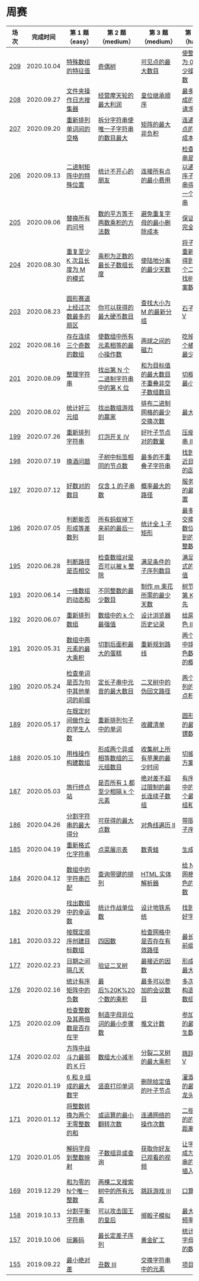 # 周赛

**场次**|**完成时间**|**第 1 题（easy）**|**第 2 题（medium）**|**第 3 题（medium）**|**第 4 题（hard）**
--------|------------|-----------|-----------|-----------|-----------
[209](./第%20209%20场周赛)|2020.10.04|[特殊数组的特征值](./第%20209%20场周赛/5531.%20特殊数组的特征值)|[奇偶树](./第%20209%20场周赛/5532.%20奇偶树)|[可见点的最大数目](./第%20209%20场周赛/5533.%20可见点的最大数目)|[使整数变为 0 的最少操作次数](./第%20209%20场周赛/5534.%20使整数变为%200%20的最少操作次数)
[208](./第%20208%20场周赛)|2020.09.27|[文件夹操作日志搜集器](./第%20208%20场周赛/5523.%20文件夹操作日志搜集器)|[经营摩天轮的最大利润](./第%20208%20场周赛/5524.%20经营摩天轮的最大利润)|[皇位继承顺序](./第%20208%20场周赛/5525.%20皇位继承顺序)|[最多可达成的换楼请求数目](./第%20208%20场周赛/5526.%20最多可达成的换楼请求数目)
[207](./第%20207%20场周赛)|2020.09.20|[重新排列单词间的空格](./第%20207%20场周赛/5519.%20重新排列单词间的空格)|[拆分字符串使唯一子字符串的数目最大](./第%20207%20场周赛/5520.%20拆分字符串使唯一子字符串的数目最大)|[矩阵的最大非负积](./第%20207%20场周赛/5521.%20矩阵的最大非负积)|[连通两组点的最小成本](./第%20207%20场周赛/5522.%20检连通两组点的最小成本)
[206](./第%20206%20场周赛)|2020.09.13|[二进制矩阵中的特殊位置](./第%20206%20场周赛/5511.%20二进制矩阵中的特殊位置)|[统计不开心的朋友](./第%20206%20场周赛/5512.%20统计不开心的朋友)|[连接所有点的最小费用](./第%20206%20场周赛/5513.%20连接所有点的最小费用)|[检查字符串是否可以通过排序子字符串得到另一个字符串](./第%20206%20场周赛/5514.%20检查字符串是否可以通过排序子字符串得到另一个字符串)
[205](./第%20205%20场周赛)|2020.09.06|[替换所有的问号](./第%20205%20场周赛/5507.%20替换所有的问号)|[数的平方等于两数乘积的方法数](./第%20205%20场周赛/5508.%20数的平方等于两数乘积的方法数)|[避免重复字母的最小删除成本](./第%20205%20场周赛/5509.%20避免重复字母的最小删除成本)|[保证图可完全遍历](./第%20205%20场周赛/5510.%20保证图可完全遍历)
[204](./第%20204%20场周赛)|2020.08.30|[重复至少 K 次且长度为 M 的模式](./第%20204%20场周赛/5499.%20重复至少%20K%20次且长度为%20M%20的模式)|[乘积为正数的最长子数组长度](./第%20204%20场周赛/5500.%20乘积为正数的最长子数组长度)|[使陆地分离的最少天数](./第%20204%20场周赛/5501.%20使陆地分离的最少天数)|[将子数组重新排序得到同一个二叉查找树的方案数](./第%20204%20场周赛/5502.%20将子数组重新排序得到同一个二叉查找树的方案数)
[203](./第%20203%20场周赛)|2020.08.23|[圆形赛道上经过次数最多的扇区](./第%20203%20场周赛/5495.%20圆形赛道上经过次数最多的扇区)|[你可以获得的最大硬币数目](./第%20203%20场周赛/5496.%20你可以获得的最大硬币数目)|[查找大小为 M 的最新分组](./第%20203%20场周赛/5497.%20查找大小为%20M%20的最新分组)|[石子游戏 V](./第%20203%20场周赛/5498.%20石子游戏%20V)
[202](./第%20202%20场周赛)|2020.08.16|[存在连续三个奇数的数组](./第%20202%20场周赛/5487.%20存在连续三个奇数的数组)|[使数组中所有元素相等的最小操作数](./第%20202%20场周赛/5488.%20使数组中所有元素相等的最小操作数)|[两球之间的磁力](./第%20202%20场周赛/5489.%20两球之间的磁力)|[吃掉 N 个橘子的最少天数](./第%20202%20场周赛/5490.%20吃掉%20N%20个橘子的最少天数)
[201](./第%20201%20场周赛)|2020.08.09|[整理字符串](./第%20201%20场周赛/5483.%20整理字符串)|[找出第 N 个二进制字符串中的第 K 位](./第%20201%20场周赛/5484.%20找出第%20N%20个二进制字符串中的第%20K%20位)|[和为目标值的最大数目不重叠非空子数组数目](./第%20201%20场周赛/5485.%20和为目标值的最大数目不重叠非空子数组数目)|[切棍子的最小成本](./第%20201%20场周赛/5486.%20切棍子的最小成本)
[200](./第%20200%20场周赛)|2020.08.02|[统计好三元组](./第%20200%20场周赛/5475.%20统计好三元组)|[找出数组游戏的赢家](./第%20200%20场周赛/5476.%20找出数组游戏的赢家)|[排布二进制网格的最少交换次数](./第%20200%20场周赛/5477.%20排布二进制网格的最少交换次数)|[最大得分](./第%20200%20场周赛/5478.%20最大得分)
[199](./第%20199%20场周赛)|2020.07.26|[重新排列字符串](./第%20199%20场周赛/5472.%20重新排列字符串)|[灯泡开关 IV](./第%20199%20场周赛/5473.%20灯泡开关%20IV)|[好叶子节点对的数量](./第%20199%20场周赛/5475.%20好叶子节点对的数量)|[压缩字符串 II](./第%20199%20场周赛/5475.%20压缩字符串%20II)
[198](./第%20198%20场周赛)|2020.07.19|[换酒问题](./第%20198%20场周赛/5464.%20换酒问题)|[子树中标签相同的节点数](./第%20198%20场周赛/5465.%20子树中标签相同的节点数)|[最多的不重叠子字符串](./第%20198%20场周赛/5466.%20最多的不重叠子字符串)|[找到最接近目标值的函数值](./第%20198%20场周赛/5467.%20找到最接近目标值的函数值)
[197](./第%20197%20场周赛)|2020.07.12|[好数对的数目](./第%20197%20场周赛/5460.%20好数对的数目)|[仅含 1 的子串数](./第%20197%20场周赛/5461.%20仅含%2201%20的子串数)|[概率最大的路径](./第%20197%20场周赛/5462.%20概率最大的路径)|[服务中心的最佳位置](./第%20197%20场周赛/5463.%20服务中心的最佳位置)
[196](./第%20196%20场周赛)|2020.07.05|[判断能否形成等差数列](./第%20196%20场周赛/5452.%20判断能否形成等差数列)|[所有蚂蚁掉下来前的最后一刻](./第%20196%20场周赛/5453.%20所有蚂蚁掉下来前的最后一刻)|[统计全 1 子矩形](./第%20196%20场周赛/5454.%20统计全%201%20子矩形)|[最多 K 次交换相邻数位后得到的最小整数](./第%20196%20场周赛/5455.%20最多%20K%20次交换相邻数位后得到的最小整数)
[195](./第%20195%20场周赛)|2020.06.28|[判断路径是否相交](./第%20195%20场周赛/5448.%20判断路径是否相交)|[检查数组对是否可以被 k 整除](./第%20195%20场周赛/5449.%20检查数组对是否可以被%20k%20整除)|[满足条件的子序列数目](./第%20195%20场周赛/5450.%20满足条件的子序列数目)|[满足不等式的最大值](./第%20195%20场周赛/5451.%20满足不等式的最大值)
[193](./第%20193%20场周赛)|2020.06.14|[一维数组的动态和](./第%20193%20场周赛/5436.%20一维数组的动态和)|[不同整数的最少数目](./第%20193%20场周赛/5437.%20不同整数的最少数目)|[制作 m 束花所需的最少天数](./第%20193%20场周赛/5438.%20制作%20m%20束花所需的最少天数)|[树节点的第 K 个祖先](./第%20193%20场周赛/5439.%20树节点的第%20K%20个祖先)
[192](./第%20192%20场周赛)|2020.06.07|[重新排列数组](./第%20192%20场周赛/5428.%20重新排列数组)|[数组中的 k 个最强值](./第%20192%20场周赛/5429.%20数组中的%20k%20个最强值)|[设计浏览器历史记录](./第%20192%20场周赛/5430.%20设计浏览器历史记录)|[给房子涂色 III](./第%20192%20场周赛/5431.%20给房子涂色%20III)
[191](./第%20191%20场周赛)|2020.05.31|[数组中两元素的最大乘积](./第%20191%20场周赛/5424.%20数组中两元素的最大乘积)|[切割后面积最大的蛋糕](./第%20191%20场周赛/5425.%20切割后面积最大的蛋糕)|[重新规划路线](./第%20191%20场周赛/5426.%20重新规划路线)|[两个盒子中球的颜色数相同的概率](./第%20191%20场周赛/5427.%20两个盒子中球的颜色数相同的概率)
[190](./第%20190%20场周赛)|2020.05.24|[检查单词是否为句中其他单词的前缀](./第%20190%20场周赛/5416.%20检查单词是否为句中其他单词的前缀)|[定长子串中元音的最大数目](./第%20190%20场周赛/5417.%20定长子串中元音的最大数目)|[二叉树中的伪回文路径](./第%20190%20场周赛/5418.%20二叉树中的伪回文路径)|[两个子序列的最大点积](./第%20190%20场周赛/5419.%20两个子序列的最大点积)
[189](./第%20189%20场周赛)|2020.05.17|[在既定时间做作业的学生人数](./第%20189%20场周赛/5412.%20在既定时间做作业的学生人数)|[重新排列句子中的单词](./第%20189%20场周赛/5413.%20重新排列句子中的单词)|[收藏清单](./第%20189%20场周赛/5414.%20收藏清单)|[圆形靶内的最大飞镖数量](./第%20189%20场周赛/5415.%20圆形靶内的最大飞镖数量)
[188](./第%20188%20场周赛)|2020.05.10|[用栈操作构建数组](./第%20188%20场周赛/5404.%20用栈操作构建数组)|[形成两个异或相等数组的三元组数目](./第%20188%20场周赛/5405.%20形成两个异或相等数组的三元组数目)|[收集树上所有苹果的最少时间](./第%20188%20场周赛/5406.%20收集树上所有苹果的最少时间)|[切披萨的方案数](./第%20188%20场周赛/5407.%20切披萨的方案数)
[187](./第%20187%20场周赛)|2020.05.03|[旅行终点站](./第%20187%20场周赛/5400.%20旅行终点站)|[是否所有 1 都至少相隔 k 个元素](./第%20187%20场周赛/5401.%20是否所有%201%20都至少相隔%20k%20个元素)|[绝对差不超过限制的最长连续子数组](./第%20187%20场周赛/5402.%20绝对差不超过限制的最长连续子数组)|[有序矩阵中的第 k 个最小数组和](./第%20187%20场周赛/5403.%20有序矩阵中的第%20k%20个最小数组和)
[186](./第%20186%20场周赛)|2020.04.26|[分割字符串的最大得分](./第%20186%20场周赛/5392.%20分割字符串的最大得分)|[可获得的最大点数](./第%20186%20场周赛/5393.%20可获得的最大点数)|[对角线遍历 II](./第%20186%20场周赛/5393.%20对角线遍历%20II)|[带限制的子序列和](./第%20186%20场周赛/5395.%20带限制的子序列和)
[185](./第%20185%20场周赛)|2020.04.19|[重新格式化字符串](./第%20185%20场周赛/5388.%20重新格式化字符串)|[点菜展示表](./第%20185%20场周赛/5389.%20点菜展示表)|[数青蛙](./第%20185%20场周赛/5390.%20数青蛙)|[生成数组](./第%20185%20场周赛/5391.%20生成数组)
[184](./第%20184%20场周赛)|2020.04.12|[数组中的字符串匹配](./第%20184%20场周赛/5380.%20数组中的字符串匹配)|[查询带键的排列](./第%20184%20场周赛/5381.%20查询带键的排列)|[HTML 实体解析器](./第%20184%20场周赛/5382.%20HTML%20实体解析器)|[给 N x 3 网格图涂色的方案数](./第%20184%20场周赛/5383.%20给%20N%20x%203%20网格图涂色的方案数)
[182](./第%20182%20场周赛)|2020.03.29|[找出数组中的幸运数](./第%20182%20场周赛/5368.%20找出数组中的幸运数)|[统计作战单位数](./第%20182%20场周赛/5369.%20统计作战单位数)|[设计地铁系统](./第%20182%20场周赛/5370.%20设计地铁系统)|[找到所有好字符串](./第%20182%20场周赛/5371.%20找到所有好字符串)
[181](./第%20181%20场周赛)|2020.03.22|[按既定顺序创建目标数组](./第%20181%20场周赛/5364.%20按既定顺序创建目标数组)|[四因数](./第%20181%20场周赛/5365.%20四因数)|[检查网格中是否存在有效路径](./第%20181%20场周赛/5366.%20检查网格中是否存在有效路径)|[最长快乐前缀](./第%20181%20场周赛/5367.%20最长快乐前缀)
[177](./第%20177%20场周赛)|2020.02.23|[日期之间隔几天](./第%20177%20场周赛/5169.%20日期之间隔几天)|[验证二叉树](./第%20177%20场周赛/5170.%20验证二叉树)|[最接近的因数](./第%20177%20场周赛/5342.%20最接近的因数)|[形成三的最大倍数](./第%20177%20场周赛/5172.%20形成三的最大倍数)
[176](./第%20176%20场周赛)|2020.02.16|[统计有序矩阵中的负数](./第%20176%20场周赛/5340.%20统计有序矩阵中的负数)|[最后%20K%20个数的乘积](./第%20176%20场周赛/5341.%20最后%20K%20个数的乘积)|[最多可以参加的会议数目](./第%20176%20场周赛/5342.%20最多可以参加的会议数目)|[多次求和构造目标数组](./第%20176%20场周赛/5343.%20多次求和构造目标数组)
[175](./第%20175%20场周赛)|2020.02.09|[检查整数及其两倍数是否存在字](./第%20175%20场周赛/5332.%20检查整数及其两倍数是否存在字)|[制造字母异位词的最小步骤数](./第%20175%20场周赛/5333.%20制造字母异位词的最小步骤数)|[推文计数](./第%20175%20场周赛/5334.%20推文计数)|[参加考试的最大学生数](./第%20175%20场周赛/5335.%20参加考试的最大学生数)
[174](./第%20174%20场周赛)|2020.02.02|[方阵中战斗力最弱的 K 行](./第%20174%20场周赛/5328.%20方阵中战斗力最弱的%20K%20行)|[数组大小减半](./第%20174%20场周赛/5329.%20数组大小减半)|[分裂二叉树的最大乘积](./第%20174%20场周赛/5330.%20分裂二叉树的最大乘积)|[跳跃游戏 V](./第%20174%20场周赛/5331.%20跳跃游戏%20V)
[172](./第%20172%20场周赛)|2020.01.19|[6 和 9 组成的最大数字](./第%20172%20场周赛/5315.%206%20和%209%20组成的最大数字)|[竖直打印单词](./第%20172%20场周赛/5316.%20竖直打印单词)|[删除给定值的叶子节点](./第%20172%20场周赛/5317.%20删除给定值的叶子节点)|[灌溉花园的最少水龙头数目](./第%20172%20场周赛/5318.%20灌溉花园的最少水龙头数目)
[171](./第%20171%20场周赛)|2020.01.12|[将整数转换为两个无零整数的和](./第%20171%20场周赛/5307.%20将整数转换为两个无零整数的和)|[或运算的最小翻转次数](./第%20171%20场周赛/5308.%20或运算的最小翻转次数)|[连通网络的操作次数](./第%20171%20场周赛/5309.%20连通网络的操作次数)|[二指输入的的最小距离](./第%20171%20场周赛/5310.%20二指输入的的最小距离)
[170](./第%20170%20场周赛)|2020.01.05|[解码字母到整数映射](./第%20170%20场周赛/5303.%20解码字母到整数映射)|[子数组异或查询](./第%20170%20场周赛/5304.%20子数组异或查询)|[获取你好友已观看的视频](./第%20170%20场周赛/5305.%20获取你好友已观看的视频)|[让字符串成为回文串的最少插入次数](./第%20170%20场周赛/5306.%20让字符串成为回文串的最少插入次数)
[169](./第%20169%20场周赛)|2019.12.29|[和为零的N个唯一整数](./第%20169%20场周赛/5303.%20和为零的N个唯一整数)|[两棵二叉搜索树中的所有元素](./第%20169%20场周赛/5304.%20两棵二叉搜索树中的所有元素)|[跳跃游戏 III](./第%20169%20场周赛/5305.%20跳跃游戏%20III)|[口算难题](./第%20169%20场周赛/5306.%20口算难题)
[158](./第%20158%20场周赛)|2019.10.13|[分割平衡字符串](./第%20158%20场周赛/5222.%20分割平衡字符串)|[可以攻击国王的皇后](./第%20158%20场周赛/5223.%20可以攻击国王的皇后)|[掷骰子模拟](./第%20158%20场周赛/5224.%20掷骰子模拟)|[最大相等频率](./第%20158%20场周赛/5225.%20最大相等频率)
[157](./第%20157%20场周赛)|2019.10.06|[玩筹码](./第%20157%20场周赛/5213.%20玩筹码)|[最长定差子序列](./第%20157%20场周赛/5214.%20最长定差子序列)|[黄金矿工](./第%20157%20场周赛/5215.%20黄金矿工)|[统计元音字母序列的数目](./第%20157%20场周赛/5216.%20统计元音字母序列的数目)
[155](./第%20155%20场周赛)|2019.09.22|[最小绝对差](./第%20155%20场周赛/5197.%20最小绝对差)|[丑数 III](./第%20155%20场周赛/5198.%20丑数%20III)|[交换字符串中的元素](./第%20155%20场周赛/5199.%20交换字符串中的元素)|[项目管理](./第%20155%20场周赛/5200.%20项目管理)
